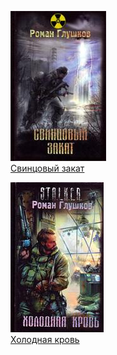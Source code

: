 ![](Свинцовый%20закат.jpg)  
[Свинцовый закат](Свинцовый%20закат)

![](Холодная%20кровь.jpg)  
[Холодная кровь](Холодная%20кровь)
